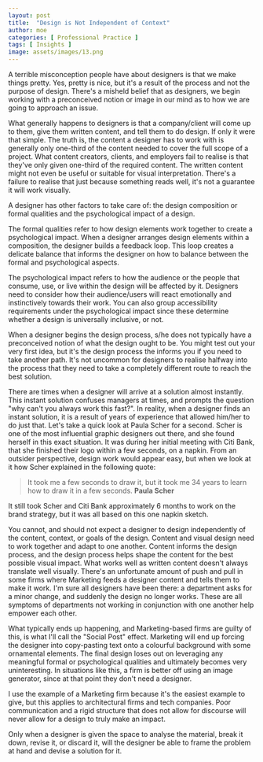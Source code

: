 ```yaml
---
layout: post
title:  "Design is Not Independent of Context"
author: moe
categories: [ Professional Practice ]
tags: [ Insights ]
image: assets/images/13.png
---
```


A terrible misconception people have about designers is that we make things pretty. Yes, pretty is nice, but it's a result of the process and not the purpose of design. There's a misheld belief that as designers, we begin working with a preconceived notion or image in our mind as to how we are going to approach an issue.

What generally happens to designers is that a company/client will come up to them, give them written content, and tell them to do design. If only it were that simple. The truth is, the content a designer has to work with is generally only one-third of the content needed to cover the full scope of a project. What content creators, clients, and employers fail to realise is that they've only given one-third of the required content. The written content might not even be useful or suitable for visual interpretation. There's a failure to realise that just because something reads well, it's not a guarantee it will work visually.

A designer has other factors to take care of: the design composition or formal qualities and the psychological impact of a design.

The formal qualities refer to how design elements work together to create a psychological impact. When a designer arranges design elements within a composition, the designer builds a feedback loop. This loop creates a delicate balance that informs the designer on how to balance between the formal and psychological aspects.

The psychological impact refers to how the audience or the people that consume, use, or live within the design will be affected by it. Designers need to consider how their audience/users will react emotionally and instinctively towards their work. You can also group accessibility requirements under the psychological impact since these determine whether a design is universally inclusive, or not.

When a designer begins the design process, s/he does not typically have a preconceived notion of what the design ought to be. You might test out your very first idea, but it's the design process the informs you if you need to take another path. It's not uncommon for designers to realise halfway into the process that they need to take a completely different route to reach the best solution.

There are times when a designer will arrive at a solution almost instantly. This instant solution confuses managers at times, and prompts the question "why can't you always work this fast?". In reality, when a designer finds an instant solution, it is a result of years of experience that allowed him/her to do just that. Let's take a quick look at Paula Scher for a second. Scher is one of the most influential graphic designers out there, and she found herself in this exact situation. It was during her initial meeting with Citi Bank, that she finished their logo within a few seconds, on a napkin. From an outsider perspective, design work would appear easy, but when we look at it how Scher explained in the following quote:

> It took me a few seconds to draw it, but it took me 34 years to learn how to draw it in a few seconds.
> **Paula Scher**

It still took Scher and Citi Bank approximately 6 months to work on the brand strategy, but it was all based on this one napkin sketch.

You cannot, and should not expect a designer to design independently of the content, context, or goals of the design. Content and visual design need to work together and adapt to one another. Content informs the design process, and the design process helps shape the content for the best possible visual impact. What works well as written content doesn't always translate well visually. There's an unfortunate amount of push and pull in some firms where Marketing feeds a designer content and tells them to make it work. I'm sure all designers have been there: a department asks for a minor change, and suddenly the design no longer works. These are all symptoms of departments not working in conjunction with one another help empower each other.

What typically ends up happening, and Marketing-based firms are guilty of this, is what I'll call the "Social Post" effect. Marketing will end up forcing the designer into copy-pasting text onto a colourful background with some ornamental elements. The final design loses out on leveraging any meaningful formal or psychological qualities and ultimately becomes very uninteresting. In situations like this, a firm is better off using an image generator, since at that point they don't need a designer.

I use the example of a Marketing firm because it's the easiest example to give, but this applies to architectural firms and tech companies. Poor communication and a rigid structure that does not allow for discourse will never allow for a design to truly make an impact.

Only when a designer is given the space to analyse the material, break it down, revise it, or discard it, will the designer be able to frame the problem at hand and devise a solution for it.
